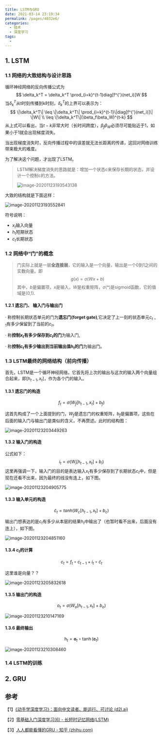 ```yaml
---
title: LSTM与GRU
date: 2021-03-14 23:19:34
permalink: /pages/4032e6/
categories:
  - 技术
  - 深度学习
tags:
  -
---
```

## 1. LSTM

### 1.1 网络的大致结构与设计思路

循环神经网络的反向传播公式为
$$
\delta_k^T = \delta_k^T \prod_{i=k}^{t-1}diag[f^{'}(net_i)]W
$$
当$\delta_k^T$从t时刻传播到k时刻，$\delta_k^T$的上界可以表示为：
$$
\|\delta_k^T\| \leq \|\delta_k^T\| \prod_{i=k}^{t-1}\|diag[f^{'}(net_i)]\| \|W\| \\
\leq \|\delta_k^T\|(\beta_f\beta_W)^{t-k}
$$
从上式可以看出，当$t-k$非常大时（长时间跨度），$\beta_f\beta_W$必须尽可能贴近于1，如果小于1就会出现梯度消失。

当出现梯度消失时，反向传播过程中的误差就无法长距离的传递，这回对网络训练带来极大的难度。

为了解决这个问题，才出现了LSTM。

> LSTM解决梯度消失的思路就是：增加一个状态c来保存长期的状态，并设计一个控制c的方法。
>
> ![image-20201123193543138](https://murray-pic-1254317211.cos.ap-guangzhou.myqcloud.com/gitee_bak/image-20201123193543138.png)

大致的结构就是下面这样：

![image-20201123193552841](https://murray-pic-1254317211.cos.ap-guangzhou.myqcloud.com/gitee_bak/image-20201123193552841.png)

符号说明：

- $x_t$输入向量
- $h_t$短期状态
- $c_t$长期状态

### 1.2 网络中“门”的概念

> 门实际上就是一层**全连接层**，它的输入是一个向量，输出是一个0到1之间的实数向量。即
> $$
> g(x) = \sigma(Wx + b)
> $$
> 其中，$b$是偏置项，$x$是输入，$W$是权重矩阵，$\sigma(*)$是sigmoid函数，它的值域是(0,1).

#### 1.2.1 遗忘门、 输入门与输出门

· 称控制长期状态单元的门为**遗忘门(forget gate)**,它决定了上一刻的状态单元$c_{t-1}$有多少保留到了当前的$c_t$。

· 称**控制$x_t$有多少保存到$c_t$的门**为输入门,

· 称**控制$c_t$有多少输出到当前输出值$h_t$的门**为输出门。

### 1.3 LSTM最终的网络结构（前向传播）

首先，LSTM是一个循环神经网络，它首先将上次的输出与这次的输入两个向量组合起来，即$[h_{t-1}, x_t]$，作为各个门的输入。

#### 1.3.1 遗忘门的构造

$$
f_t = \sigma(W_f [h_{t-1}, x_t] + b_f)
$$

这首先构成了一个上面提到的门，$W_f$是遗忘门的权重矩阵，$b_f$是偏置项，这些在后面的输入门与输出门是类似的含义，不再赘述。此时的结构图：

![image-20201123203449263](https://murray-pic-1254317211.cos.ap-guangzhou.myqcloud.com/gitee_bak/image-20201123203449263.png)



#### 1.3.2 输入门的构造

公式如下：
$$
i_t = \sigma(W_i [h_{t-1}, x_t] + b_i)
$$
这里再强调一下，输入门的目的是表达输入$x_t$有多少保存到了长期状态$c_t$中，但是现在还看不出来，因为最终的线没有连上，如下图。

![image-20201123204905775](https://murray-pic-1254317211.cos.ap-guangzhou.myqcloud.com/gitee_bak/image-20201123204905775.png)

#### 1.3.3 输入单元的构造

$$
\tilde c_t = tanh(W_c [h_{t-1}, x_t] + b_c)
$$

输出门想表达的是$c_t$有多少从本层的结果$h_t$中输出了（也暂时看不出来，后面没有连上），如下图。

![image-20201123204851160](https://murray-pic-1254317211.cos.ap-guangzhou.myqcloud.com/gitee_bak/image-20201123204851160.png)

#### 1.3.4 $c_t$的计算

$$
c_t = f_t \circ c_{t-1} + i_t \circ \tilde c_t
$$

这里谁是向量？？

![image-20201123205832618](https://murray-pic-1254317211.cos.ap-guangzhou.myqcloud.com/gitee_bak/image-20201123205832618.png)

#### 1.3.5 输出门的构造

$$
o_t = \sigma(W_o [h_{t-1}, x_t] + b_o)
$$

![image-20201123210147169](https://murray-pic-1254317211.cos.ap-guangzhou.myqcloud.com/gitee_bak/image-20201123210147169.png)

#### 1.3.6 最终输出

$$
\mathrm{h}_t = \mathbf{o}_t\circ \tanh(\mathbf{c}_t)
$$

![image-20201123210308460](https://murray-pic-1254317211.cos.ap-guangzhou.myqcloud.com/gitee_bak/image-20201123210308460.png)

### 1.4 LSTM的训练

## 2. GRU





## 参考

【1】[《动手学深度学习》：面向中文读者、能运行、可讨论 (d2l.ai)](https://zh.d2l.ai/index.html)

【2】[零基础入门深度学习(6) - 长短时记忆网络(LSTM)](https://zybuluo.com/hanbingtao/note/581764#gru)

【3】[人人都能看懂的GRU - 知乎 (zhihu.com)](https://zhuanlan.zhihu.com/p/32481747)





